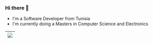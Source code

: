 <p align="center">

### Hi there 👋

- I'm a Software Developer from Tunisia
- I'm currently doing a Masters in Computer Science and Electronics
  
  
  
  
|  <a href="https://github.com/anuraghazra/github-readme-stats"><img align="center" src="github-readme-stats-244h-maiko26.vercel.app/api/top-langs/?username=MAiKo26&langs_count=20&layout=compact&theme=buefy&hide_border=true" /> </a> |
| ------------- | 
  


</p>







<!--
**MAiKo26/MAiKo26** is a ✨ _special_ ✨ repository because its `README.md` (this file) appears on your GitHub profile.

Here are some ideas to get you started:



- 🔭 I’m currently working on ...
- 🌱 I’m currently learning ...
- 👯 I’m looking to collaborate on ...
- 🤔 I’m looking for help with ...
- 💬 Ask me about ...
- 📫 How to reach me: ...
- 😄 Pronouns: ...
- ⚡ Fun fact: ...
-->
